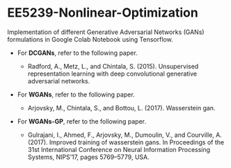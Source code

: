 # EE5239-Nonlinear-Optimization
Implementation of different Generative Adversarial Networks (GANs) formulations in Google Colab Notebook using Tensorflow.  
* For **DCGANs**, refer to the following paper.
  * Radford, A., Metz, L., and Chintala, S. (2015). Unsupervised representation
learning with deep convolutional generative adversarial networks.

* For **WGANs**, refer to the following paper.
  * Arjovsky, M., Chintala, S., and Bottou, L. (2017). Wasserstein gan.

* For **WGANs-GP**, refer to the following paper.
  * Gulrajani, I., Ahmed, F., Arjovsky, M., Dumoulin, V., and Courville, A.
(2017). Improved training of wasserstein gans. In Proceedings of the 31st International Conference
on Neural Information Processing Systems, NIPS’17, pages 5769–5779, USA.
